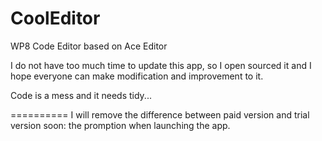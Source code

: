 CoolEditor
==========

WP8 Code Editor based on Ace Editor

I do not have too much time to update this app, so I open sourced it and I hope everyone can make modification and improvement to it.

Code is a mess and it needs tidy...


==========
I will remove the difference between paid version and trial version soon: the promption when launching the app.

